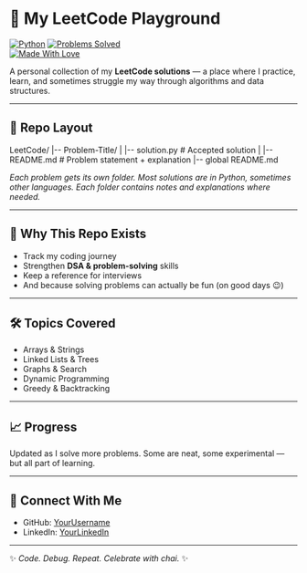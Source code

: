 # 🧩 My LeetCode Playground

[![Python](https://img.shields.io/badge/Language-Python-blue?logo=python)](https://www.python.org/) 
[![Problems Solved](https://img.shields.io/badge/LeetCode-Problem%20Solving-orange?logo=leetcode)](https://leetcode.com/)  
[![Made With Love](https://img.shields.io/badge/Made%20with-Love-red)](#)

A personal collection of my **LeetCode solutions** — a place where I practice, learn, and sometimes struggle my way through algorithms and data structures.

---

## 📂 Repo Layout

LeetCode/
|-- Problem-Title/
|   |-- solution.py       # Accepted solution
|   |-- README.md         # Problem statement + explanation
|-- global README.md

*Each problem gets its own folder. Most solutions are in Python, sometimes other languages. Each folder contains notes and explanations where needed.*

---

## 🎯 Why This Repo Exists
- Track my coding journey  
- Strengthen **DSA & problem-solving** skills  
- Keep a reference for interviews  
- And because solving problems can actually be fun (on good days 😉)  

---

## 🛠️ Topics Covered
- Arrays & Strings  
- Linked Lists & Trees  
- Graphs & Search  
- Dynamic Programming  
- Greedy & Backtracking  

---

## 📈 Progress
Updated as I solve more problems. Some are neat, some experimental — but all part of learning.  

---

## 🚀 Connect With Me
- GitHub: [YourUsername](https://github.com/YourUsername)  
- LinkedIn: [YourLinkedIn](https://linkedin.com/in/YourProfile)  

---

✨ *Code. Debug. Repeat. Celebrate with chai.* ✨

